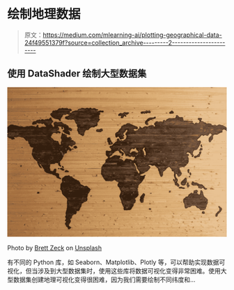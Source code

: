 # 绘制地理数据

> 原文：<https://medium.com/mlearning-ai/plotting-geographical-data-24f49551379f?source=collection_archive---------2----------------------->

## 使用 DataShader 绘制大型数据集

![](img/c0b2eaade8be3dfd68c83b1d6fe03918.png)

Photo by [Brett Zeck](https://unsplash.com/@iambrettzeck?utm_source=medium&utm_medium=referral) on [Unsplash](https://unsplash.com?utm_source=medium&utm_medium=referral)

有不同的 Python 库，如 Seaborn、Matplotlib、Plotly 等，可以帮助实现数据可视化，但当涉及到大型数据集时，使用这些库将数据可视化变得非常困难。使用大型数据集创建地理可视化变得很困难，因为我们需要绘制不同纬度和…